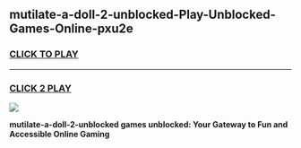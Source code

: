 
## mutilate-a-doll-2-unblocked-Play-Unblocked-Games-Online-pxu2e
<h3>
<a href="https://premium76.site?title=mutilate-a-doll-2-unblocked&ref=25A">CLICK TO PLAY</a></h3>
<hr>

<h3>
<a href="https://premium76.site?title=mutilate-a-doll-2-unblocked&ref=25A">CLICK 2 PLAY</a>
  
</h3>

<a href="https://premium76.site?title=mutilate-a-doll-2-unblocked&ref=25A"><img src="https://clearcache.store/games.png"></a>


**mutilate-a-doll-2-unblocked games unblocked: Your Gateway to Fun and Accessible Online Gaming**
